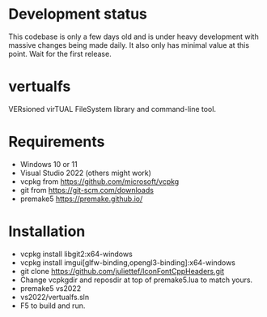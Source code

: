 # Development status

This codebase is only a few days old and is under heavy development with massive changes being made daily. It also only has minimal value at this point. Wait for the first release.

# vertualfs

VERsioned virTUAL FileSystem library and command-line tool.

# Requirements
* Windows 10 or 11
* Visual Studio 2022 (others might work)
* vcpkg from https://github.com/microsoft/vcpkg
* git from https://git-scm.com/downloads
* premake5 https://premake.github.io/

# Installation
* vcpkg install libgit2:x64-windows
* vcpkg install imgui[glfw-binding,opengl3-binding]:x64-windows
* git clone https://github.com/juliettef/IconFontCppHeaders.git
* Change vcpkgdir and reposdir at top of premake5.lua to match yours.
* premake5 vs2022
* vs2022/vertualfs.sln
* F5 to build and run.